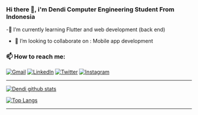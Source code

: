 


### Hi there 👋, i'm Dendi Computer Engineering Student From Indonesia

-🌱 I’m currently learning Flutter and web development (back end) 
- 👯 I’m looking to collaborate on : Mobile app development 

### 📫 How to reach me:

[<img alt="Gmail" src="https://img.shields.io/badge/dendiaryar@gmail.com-D14836?style=for-the-badge&logo=gmail&logoColor=white"/>][email]
[<img alt="LinkedIn" src="https://img.shields.io/badge/dendiaryar%20-%230077B5.svg?&style=for-the-badge&logo=linkedin&logoColor=white"/>][linkedin]
[<img alt="Twitter" src="https://img.shields.io/badge/dendiaryar%20-%231DA1F2.svg?&style=for-the-badge&logo=Twitter&logoColor=white"/>][twitter]
[<img alt="Instagram" src="https://img.shields.io/badge/dendiaryar%20-%23E4405F.svg?&style=for-the-badge&logo=Instagram&logoColor=white"/>][instagram]

---

[![Dendi github stats](https://github-readme-stats.vercel.app/api?username=dendiaryar&show_icons=true&theme=blueberry)](https://github.com/anuraghazra/github-readme-stats)

[![Top Langs](https://github-readme-stats.vercel.app/api/top-langs/?username=dendiaryar&layout=compact&theme=blueberry)](https://github.com/anuraghazra/github-readme-stats)

---
[twitter]: https://twitter.com/dendiaryar
[instagram]: https://www.instagram.com/dendiaryar
[linkedin]: https://www.linkedin.com/in/dendiaryar
[email]: mailto:hello.adityarohman@gmail.com
